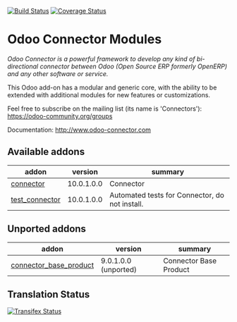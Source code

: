 [![Build Status](https://travis-ci.org/OCA/connector.svg?branch=10.0)](https://travis-ci.org/OCA/connector)
[![Coverage Status](https://coveralls.io/repos/OCA/connector/badge.png?branch=10.0)](https://coveralls.io/r/OCA/connector?branch=10.0)


Odoo Connector Modules
======================

*Odoo Connector is a powerful framework to develop any kind of bi-directional connector between Odoo (Open Source ERP formerly OpenERP) and any other software or service.*

This Odoo add-on has a modular and generic core, with the ability to be extended with additional modules for new features or customizations.

Feel free to subscribe on the mailing list (its name is 'Connectors'):
https://odoo-community.org/groups

Documentation:
http://www.odoo-connector.com

[//]: # (addons)

Available addons
----------------
addon | version | summary
--- | --- | ---
[connector](connector/) | 10.0.1.0.0 | Connector
[test_connector](test_connector/) | 10.0.1.0.0 | Automated tests for Connector, do not install.

Unported addons
---------------
addon | version | summary
--- | --- | ---
[connector_base_product](connector_base_product/) | 9.0.1.0.0 (unported) | Connector Base Product

[//]: # (end addons)

Translation Status
------------------
[![Transifex Status](https://www.transifex.com/projects/p/OCA-connector-10-0/chart/image_png)](https://www.transifex.com/projects/p/OCA-connector-10-0)
